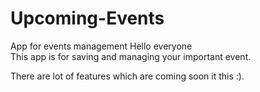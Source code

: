 # Upcoming-Events
App for events management
Hello everyone  
This app is for saving and managing your important event.

There are lot of features which are coming soon it this :).
